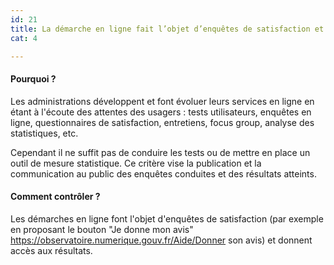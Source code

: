 ```yaml
---
id: 21
title: La démarche en ligne fait l’objet d’enquêtes de satisfaction et donne accès aux résultats
cat: 4

---
```


#### Pourquoi ?

Les administrations développent et font évoluer leurs services en ligne en étant à l'écoute des attentes des usagers : tests utilisateurs, enquêtes en ligne, questionnaires de satisfaction, entretiens, focus group, analyse des statistiques, etc.

Cependant il ne suffit pas de conduire les tests ou de mettre en place un outil de mesure statistique. Ce critère vise la publication et la communication au public des enquêtes conduites et des résultats atteints.

#### Comment contrôler ?

Les démarches en ligne font l'objet d'enquêtes de satisfaction (par exemple en proposant le bouton "Je donne mon avis" https://observatoire.numerique.gouv.fr/Aide/Donner son avis) et donnent accès aux résultats.